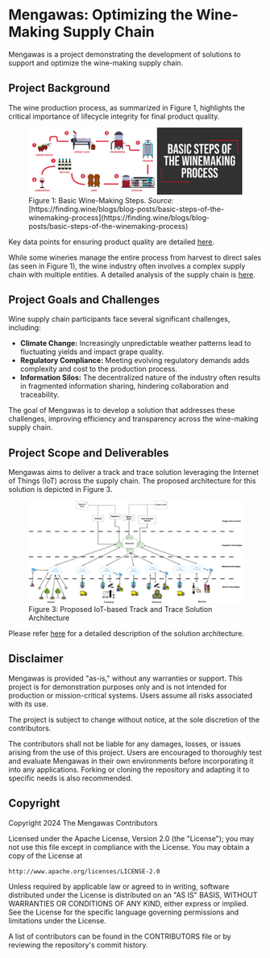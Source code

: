 # Mengawas: Optimizing the Wine-Making Supply Chain

Mengawas is a project demonstrating the development of solutions to support and optimize the wine-making supply chain.

## Project Background

The wine production process, as summarized in Figure 1, highlights the critical importance of lifecycle integrity for final product quality.

<figure>
  <img src="./assets/img/winemaking.webp" alt="Wine making step" />
  <figcaption>Figure 1: Basic Wine-Making Steps. <em>Source:</em> [https://finding.wine/blogs/blog-posts/basic-steps-of-the-winemaking-process](https://finding.wine/blogs/blog-posts/basic-steps-of-the-winemaking-process)</figcaption>
</figure>

Key data points for ensuring product quality are detailed [here](./docs/product_life.md).

While some wineries manage the entire process from harvest to direct sales (as seen in Figure 1), the wine industry often involves a complex supply chain with multiple entities. A detailed analysis of the supply chain is [here](./docs/supply_chain.md).

## Project Goals and Challenges

Wine supply chain participants face several significant challenges, including:

* **Climate Change:**  Increasingly unpredictable weather patterns lead to fluctuating yields and impact grape quality.
* **Regulatory Compliance:**  Meeting evolving regulatory demands adds complexity and cost to the production process.
* **Information Silos:**  The decentralized nature of the industry often results in fragmented information sharing, hindering collaboration and traceability.

The goal of Mengawas is to develop a solution that addresses these challenges, improving efficiency and transparency across the wine-making supply chain.

## Project Scope and Deliverables

Mengawas aims to deliver a track and trace solution leveraging the Internet of Things (IoT) across the supply chain. The proposed architecture for this solution is depicted in Figure 3.

<figure>
  <img src="./assets/img/solution.png" alt="Proposed Solution" />
  <figcaption>Figure 3: Proposed IoT-based Track and Trace Solution Architecture</figcaption>
</figure>

Please refer [here](./docs/solution.md) for a detailed description of the solution architecture.

## Disclaimer

Mengawas is provided "as-is," without any warranties or support. This project is for demonstration purposes only and is not intended for production or mission-critical systems. Users assume all risks associated with its use.

The project is subject to change without notice, at the sole discretion of the contributors.

The contributors shall not be liable for any damages, losses, or issues arising from the use of this project. Users are encouraged to thoroughly test and evaluate Mengawas in their own environments before incorporating it into any applications. Forking or cloning the repository and adapting it to specific needs is also recommended.

## Copyright

Copyright 2024 The Mengawas Contributors

Licensed under the Apache License, Version 2.0 (the "License"); you may not use this file except in compliance with the License. You may obtain a copy of the License at

    http://www.apache.org/licenses/LICENSE-2.0

Unless required by applicable law or agreed to in writing, software distributed under the License is distributed on an "AS IS" BASIS, WITHOUT WARRANTIES OR CONDITIONS OF ANY KIND, either express or implied. See the License for the specific language governing permissions and limitations under the License.

A list of contributors can be found in the CONTRIBUTORS file or by reviewing the repository's commit history.